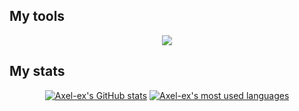 ## My tools

<p align="center">
  <a href="https://skillicons.dev">
    <img src="https://skillicons.dev/icons?i=c,cpp,rust,r,bash,linux,vim,git,arduino,raspberrypi" />
  </a>
</p>

## My stats
<div align="center">
<div class="stats-container">
 
[![Axel-ex's GitHub stats](https://github-readme-stats.vercel.app/api?username=Axel-ex&count_private=true&include_all_commits=true&show_icons=true&hide=issues&hide_border=true&bg_color=00000000&theme=tokyonight)](https://github.com/Axel-ex?tab=repositories) [![Axel-ex's most used languages](https://github-readme-stats.vercel.app/api/top-langs/?username=Axel-ex&layout=compact&langs_count=8&hide_border=true&bg_color=00000000&theme=tokyonight)](https://github.com/Axel-ex?tab=repositories)

</div>
</div align="center">
